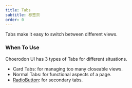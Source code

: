 ```yaml
---
title: Tabs
subtitle: 标签页
order: 0
---
```


Tabs make it easy to switch between different views.

### When To Use

Choerodon UI has 3 types of Tabs for different situations.

- Card Tabs: for managing too many closeable views.
- Normal Tabs: for functional aspects of a page.
- [RadioButton](/zh/cmp/data-entry/radio/#components-radio-demo-radiobutton): for secondary tabs.

